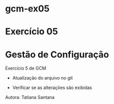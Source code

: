 # gcm-ex05
# Exercício 05
# Gestão de Configuração
Exercício 5 de GCM

* Atualização do arquivo no git

* Verificar se as alterações são exibidas

Autora: Tatiana Santana
